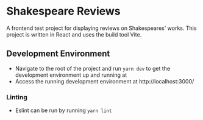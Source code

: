 # Shakespeare Reviews
A frontend test project for displaying reviews on Shakespeares' works. This project is written in React and uses the build tool Vite.

## Development Environment
- Navigate to the root of the project and run `yarn dev` to get the development environment up and running at  
- Access the running development environment at http://localhost:3000/
### Linting 
- Eslint can be run by running `yarn lint`
